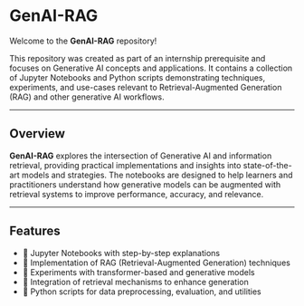 # GenAI-RAG

Welcome to the **GenAI-RAG** repository!

This repository was created as part of an internship prerequisite and focuses on Generative AI concepts and applications. It contains a collection of Jupyter Notebooks and Python scripts demonstrating techniques, experiments, and use-cases relevant to Retrieval-Augmented Generation (RAG) and other generative AI workflows.

---

## Overview

**GenAI-RAG** explores the intersection of Generative AI and information retrieval, providing practical implementations and insights into state-of-the-art models and strategies. The notebooks are designed to help learners and practitioners understand how generative models can be augmented with retrieval systems to improve performance, accuracy, and relevance.

---

## Features

- 📓 Jupyter Notebooks with step-by-step explanations
- 🤖 Implementation of RAG (Retrieval-Augmented Generation) techniques
- 🧠 Experiments with transformer-based and generative models
- 🔎 Integration of retrieval mechanisms to enhance generation
- 📝 Python scripts for data preprocessing, evaluation, and utilities
